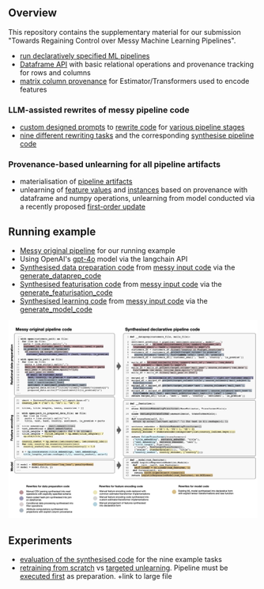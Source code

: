 ## Overview

This repository contains the supplementary material for our submission "Towards Regaining Control over
Messy Machine Learning Pipelines".

 * [run declaratively specified ML pipelines](lester/classification.py)
 * [Dataframe API](lester/__init__.py) with basic relational operations and provenance tracking for rows and columns
 * [matrix column provenance](lester/feature_provenance.py) for Estimator/Transformers used to encode features

### LLM-assisted rewrites of messy pipeline code

 * [custom designed prompts](lester/rewrite/prompts.py) to [rewrite code](lester/rewrite/__init__.py) for [various pipeline stages](lester/benchmark/__init__.py)
 * [nine different rewriting tasks](lester/benchmark) and the corresponding [synthesise pipeline code](synthesised_code.py)

### Provenance-based unlearning for all pipeline artifacts

 * materialisation of [pipeline artifacts](lester/unlearning/artifacts.py)
 * unlearning of [feature values](lester/unlearning/feature_deletion.py) and [instances](lester/unlearning/instance_deletion.py) based on provenance with dataframe and numpy operations, unlearning from model conducted via a recently proposed [first-order update](https://www.ndss-symposium.org/wp-content/uploads/2023/02/ndss2023_s87_paper.pdf)

## Running example

 * [Messy original pipeline](messy_original_pipeline.py) for our running example
 * Using OpenAI's [gpt-4o](https://openai.com/index/hello-gpt-4o/) model via the langchain API
 *  [Synthesised data preparation code](synthesised_code.py#L2) from [messy input code](lester/benchmark/creditcard_dataprep.py)  via the [generate_dataprep_code](lester/rewrite/__init__.py#L17)
 *  [Synthesised featurisation code](synthesised_code.py#L117) from [messy input code](lester/benchmark/creditcard_featurisation.py) via the [generate_featurisation_code](lester/rewrite/__init__.py#L40)
 *  [Synthesised learning code](synthesised_code.py#L117) from [messy input code](lester/benchmark/sklearnlogreg_model.py) via the  [generate_model_code](lester/rewrite/__init__.py#L54)

![example code transformation](running-example.jpg)

## Experiments

* [evaluation of the synthesised code](experiment__rewrite.py) for the nine example tasks
* [retraining from scratch](experiment__retraining_time.py) vs [targeted unlearning](experiment__unlearning.py). Pipeline must be [executed first](run_rewritten_pipeline.py) as preparation. +link to large file
  
